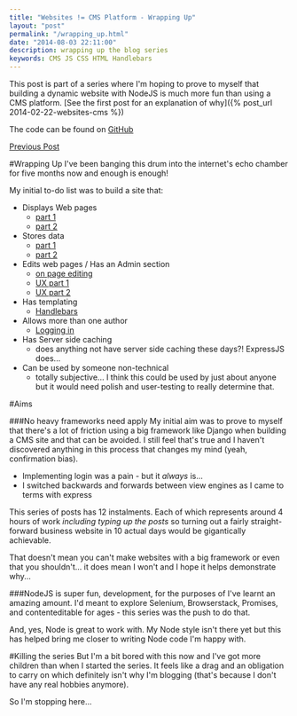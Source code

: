 ```yaml
--- 
title: "Websites != CMS Platform - Wrapping Up" 
layout: "post" 
permalink: "/wrapping_up.html" 
date: "2014-08-03 22:11:00"
description: wrapping up the blog series
keywords: CMS JS CSS HTML Handlebars
---
```

This post is part of a series where I'm hoping to prove to myself that building a dynamic website with NodeJS is much more fun than using a CMS platform. [See the first post for an explanation of why]({% post_url 2014-02-22-websites-cms %})

The code can be found on [GitHub](https://github.com/pauldambra/omniclopse)

[Previous Post](/better-affordance-js.html)

#Wrapping Up
I've been banging this drum into the internet's echo chamber for five months now and enough is enough!

<!--more-->

My initial to-do list was to build a site that:

* Displays Web pages
	* [part 1](/2014/03/websites-cms-displaying-pages.html)
    * [part 2](/2014/03/website-cms-display-pages-part-2.html)
* Stores data
	* [part 1](/Websites-CMS-Platform-Storing-Data.html)
	* [part 2](/Websites-CMS-Platform-Storing-Data2.html)
* Edits web pages / Has an Admin section
	* [on page editing](/On-Page-Editing.html)
	* [UX part 1](/better-affordance.html)
	* [UX part 2](/better-affordance-js.html)
* Has templating
	* [Handlebars](/2014/03/website-cms-display-pages-part-2.html)
* Allows more than one author
	* [Logging in](/websites-CMS-platform-logging-in.html)
* Has Server side caching
	* does anything not have server side caching these days?! ExpressJS does...
* Can be used by someone non-technical
	* totally subjective... I think this could be used by just about anyone but it would need polish and user-testing to really determine that.

#Aims

###No heavy frameworks need apply
My initial aim was to prove to myself that there's a lot of friction using a big framework like Django when building a CMS site and that can be avoided. I still feel that's true and I haven't discovered anything in this process that changes my mind (yeah, confirmation bias).

* Implementing login was a pain - but it *always* is...
* I switched backwards and forwards between view engines as I came to terms with express

This series of posts has 12 instalments. Each of which represents around 4 hours of work *including typing up the posts* so turning out a fairly straight-forward business website in 10 actual days would be gigantically achievable.

That doesn't mean you can't make websites with a big framework or even that you shouldn't... it does mean I won't and I hope it helps demonstrate why...

###NodeJS is super fun, development, for the purposes of
I've learnt an amazing amount. I'd meant to explore Selenium, Browserstack, Promises, and contenteditable for ages - this series was the push to do that.

And, yes, Node is great to work with. My Node style isn't there yet but this has helped bring me closer to writing Node code I'm happy with.

#Killing the series
But I'm a bit bored with this now and I've got more children than when I started the series. It feels like a drag and an obligation to carry on which definitely isn't why I'm blogging (that's because I don't have any real hobbies anymore).

So I'm stopping here...